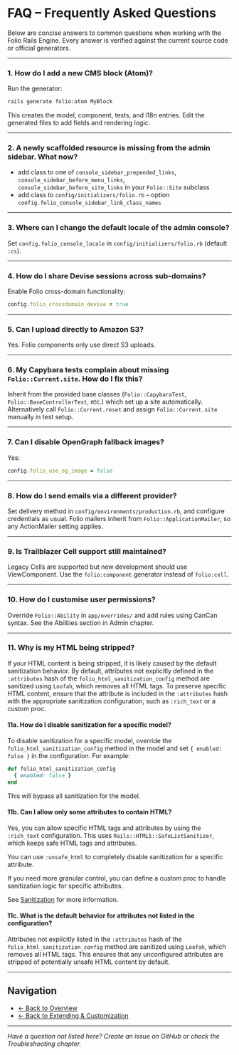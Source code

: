 # FAQ – Frequently Asked Questions

Below are concise answers to common questions when working with the Folio Rails Engine. Every answer is verified against the current source code or official generators.

---

### 1. How do I add a new CMS block (Atom)?
Run the generator:
```sh
rails generate folio:atom MyBlock
```
This creates the model, component, tests, and i18n entries. Edit the generated files to add fields and rendering logic.

---

### 2. A newly scaffolded resource is missing from the admin sidebar. What now?

- add class to one of `console_sidebar_prepended_links`, `console_sidebar_before_menu_links`, `console_sidebar_before_site_links` in your `Folio::Site` subclass
- add class to `config/initializers/folio.rb` – option `config.folio_console_sidebar_link_class_names`

---

### 3. Where can I change the default locale of the admin console?
Set `config.folio_console_locale` in `config/initializers/folio.rb` (default `:cs`).

---

### 4. How do I share Devise sessions across sub-domains?
Enable Folio cross-domain functionality:
```ruby
config.folio_crossdomain_devise = true
```

---

### 5. Can I upload directly to Amazon S3?

Yes. Folio components only use direct S3 uploads.

---

### 6. My Capybara tests complain about missing `Folio::Current.site`. How do I fix this?
Inherit from the provided base classes (`Folio::CapybaraTest`, `Folio::BaseControllerTest`, etc.) which set up a site automatically. Alternatively call `Folio::Current.reset` and assign `Folio::Current.site` manually in test setup.

---

### 7. Can I disable OpenGraph fallback images?
Yes:
```ruby
config.folio_use_og_image = false
```

---

### 8. How do I send emails via a different provider?
Set delivery method in `config/environments/production.rb`, and configure credentials as usual. Folio mailers inherit from `Folio::ApplicationMailer`, so any ActionMailer setting applies.

---

### 9. Is Trailblazer Cell support still maintained?
Legacy Cells are supported but new development should use ViewComponent. Use the `folio:component` generator instead of `folio:cell`.

---

### 10. How do I customise user permissions?
Override `Folio::Ability` in `app/overrides/` and add rules using CanCan syntax. See the Abilities section in Admin chapter.

---

### 11. Why is my HTML being stripped?

If your HTML content is being stripped, it is likely caused by the default sanitization behavior. By default, attributes not explicitly defined in the `:attributes` hash of the `folio_html_sanitization_config` method are sanitized using `Loofah`, which removes all HTML tags. To preserve specific HTML content, ensure that the attribute is included in the `:attributes` hash with the appropriate sanitization configuration, such as `:rich_text` or a custom proc.

#### 11a. How do I disable sanitization for a specific model?

To disable sanitization for a specific model, override the `folio_html_sanitization_config` method in the model and set `{ enabled: false }` in the configuration. For example:

```rb
def folio_html_sanitization_config
  { enabled: false }
end
```

This will bypass all sanitization for the model.

#### 11b. Can I allow only some attributes to contain HTML?

Yes, you can allow specific HTML tags and attributes by using the `:rich_text` configuration. This uses `Rails::HTML5::SafeListSanitizer`, which keeps safe HTML tags and attributes.

You can use `:unsafe_html` to completely disable sanitization for a specific attribute.

If you need more granular control, you can define a custom proc to handle sanitization logic for specific attributes.

See [Sanitization](sanitization.md) for more information.

#### 11c. What is the default behavior for attributes not listed in the configuration?

Attributes not explicitly listed in the `:attributes` hash of the `folio_html_sanitization_config` method are sanitized using `Loofah`, which removes all HTML tags. This ensures that any unconfigured attributes are stripped of potentially unsafe HTML content by default.

---

## Navigation

- [← Back to Overview](overview.md)
- [← Back to Extending & Customization](extending.md)

---

*Have a question not listed here? Create an issue on GitHub or check the Troubleshooting chapter.*
